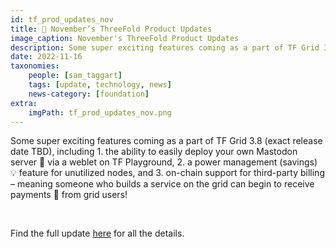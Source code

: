 ```yaml
---
id: tf_prod_updates_nov
title: 📣 November’s ThreeFold Product Updates
image_caption: November's ThreeFold Product Updates
description: Some super exciting features coming as a part of TF Grid 3.8...
date: 2022-11-16
taxonomies:
    people: [sam_taggart]
    tags: [update, technology, news]
    news-category: [foundation]
extra:
    imgPath: tf_prod_updates_nov.png
---
```


Some super exciting features coming as a part of TF Grid 3.8 (exact release date TBD), including 1. the ability to easily deploy your own Mastodon server 🐘 via a weblet on TF Playground, 2. a power management (savings) 💡 feature for unutilized nodes, and 3. on-chain support for third-party billing – meaning someone who builds a service on the grid can begin to receive payments 💸 from grid users!

<br/>

Find the full update [here](https://forum.threefold.io/t/threefold-product-updates-november-2022/3517) for all the details.